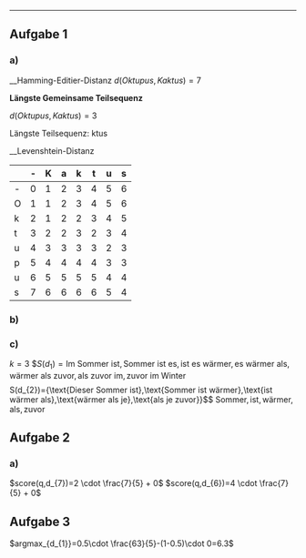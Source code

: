 
---
## Aufgabe 1
### a)
__Hamming-Editier-Distanz
$d(Oktupus, Kaktus)=7$

__Längste Gemeinsame Teilsequenz__

$d(Oktupus,Kaktus)=3$

Längste Teilsequenz: ktus

__Levenshtein-Distanz


|     | -   | K   | a   | k   | t   | u   | s   |
| --- | --- | --- | --- | --- | --- | --- | --- |
| -   | 0   | 1   | 2   | 3   | 4   | 5   | 6   |
| O   | 1   | 1   | 2   | 3   | 4   | 5   | 6   |
| k   | 2   | 1   | 2   | 2   | 3   | 4   | 5   |
| t   | 3   | 2   | 2   | 3   | 2   | 3   | 4   |
| u   | 4   | 3   | 3   | 3   | 3   | 2   | 3   |
| p   | 5   | 4   | 4   | 4   | 4   | 3   | 3   |
| u   | 6   | 5   | 5   | 5   | 5   | 4   | 4   |
| s   | 7   | 6   | 6   | 6   | 6   | 5   | 4   |

### b)




### c)
$k=3$
$$S(d_{1})={\text{Im Sommer ist},\text{Sommer ist es},\text{ist es wärmer},\text{es wärmer als},\text{wärmer als zuvor},\text{als zuvor im},\text{zuvor im Winter}}$
$$$$S(d_{2})={\text{Dieser Sommer ist},\text{Sommer ist wärmer},\text{ist wärmer als},\text{wärmer als je},\text{als je zuvor}}$$
${\text{Sommer},\text{ist},\text{wärmer},\text{als},\text{zuvor}}$

## Aufgabe 2
### a)
$score(q,d_{7})=2 \cdot \frac{7}{5} + 0$
$score(q,d_{6})=4 \cdot \frac{7}{5} + 0$


## Aufgabe 3

$argmax_{d_{1}}=0.5\cdot \frac{63}{5}-(1-0.5)\cdot 0=6.3$ 
